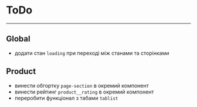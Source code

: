# ToDo

---

## Global

- додати стан `loading` при переході між станами та сторінками

## Product

- винести обгортку `page-section` в окремий компонент
- винести рейтинг `product__rating` в окремий компонент
- переробити функціонал з табами `tablist`
